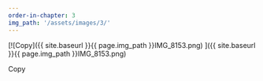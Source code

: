 ```yaml
---
order-in-chapter: 3
img_path: '/assets/images/3/'
---
```


[![Copy]({{ site.baseurl }}{{ page.img_path }}IMG_8153.png)
]({{ site.baseurl }}{{ page.img_path }}IMG_8153.png)

Copy
